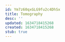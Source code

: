 ```yaml
---
id: Ym7z60qxGLG9fu2c4DhSx
title: Tomography
desc: ''
updated: 1634718415268
created: 1634718415268
stub: true
---
```






